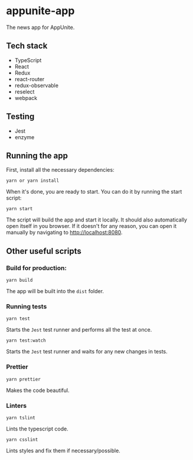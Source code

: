 # appunite-app

The news app for AppUnite.

## Tech stack

- TypeScript
- React
- Redux
- react-router
- redux-observable
- reselect
- webpack

## Testing

- Jest
- enzyme

## Running the app

First, install all the necessary dependencies:

```
yarn or yarn install
```

When it's done, you are ready to start. You can do it by running the start script:

```
yarn start
```

The script will build the app and start it locally. It should also automatically open itself in you browser. 
If it doesn't for any reason, you can open it manually by navigating to [http://localhost:8080](http://localhost:8080). 

## Other useful scripts

### Build for production:

```
yarn build
```

The app will be built into the `dist` folder.

### Running tests

```
yarn test
```

Starts the `Jest` test runner and performs all the test at once.

```
yarn test:watch
```

Starts the `Jest` test runner and waits for any new changes in tests.

### Prettier

```
yarn prettier
```

Makes the code beautiful.

### Linters

```
yarn tslint
```

Lints the typescript code.

```
yarn csslint
```

Lints styles and fix them if necessary/possible.

